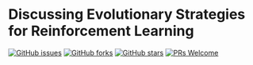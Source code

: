# Discussing Evolutionary Strategies for Reinforcement Learning
[![GitHub issues](https://img.shields.io/github/issues/Develop-Packt/Discussing-Evolutionary-Strategies-for-Reinforcement-Learning.svg)](https://github.com/Develop-Packt/Discussing-Evolutionary-Strategies-for-Reinforcement-Learning/issues)
[![GitHub forks](https://img.shields.io/github/forks/Develop-Packt/Discussing-Evolutionary-Strategies-for-Reinforcement-Learning.svg)](https://github.com/Develop-Packt/Discussing-Evolutionary-Strategies-for-Reinforcement-Learning/network)
[![GitHub stars](https://img.shields.io/github/stars/Develop-Packt/Discussing-Evolutionary-Strategies-for-Reinforcement-Learning.svg)](https://github.com/Develop-Packt/Discussing-Evolutionary-Strategies-for-Reinforcement-Learning/stargazers)
[![PRs Welcome](https://img.shields.io/badge/PRs-welcome-brightgreen.svg)](https://github.com/Develop-Packt/Discussing-Evolutionary-Strategies-for-Reinforcement-Learning/pulls)
